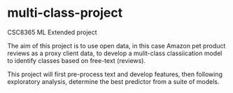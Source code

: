 # multi-class-project
CSC8365 ML Extended project

The aim of this project is to use open data, in this case Amazon pet product reviews as a proxy client data, to develop a mulit-class classiication model to identify classes based on free-text (reviews).

This project will first pre-process text and develop features, then following exploratory analysis, determine the best predictor from a suite of models.
